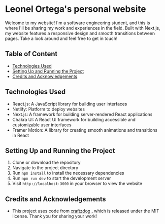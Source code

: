 # Leonel Ortega's personal website

Welcome to my website! I'm a software engineering student, and this is where I'll be sharing my work and experiences in the field. Built with Next.js, my website features a responsive design and smooth transitions between pages. Take a look around and feel free to get in touch!

## Table of Content

-   [Technologies Used](#technologies-used)
-   [Setting Up and Running the Project](#setting-up-and-running-the-project)
-   [Credits and Acknowledgements](#credits-and-acknowledgements)

## Technologies Used

-   React.js: A JavaScript library for building user interfaces
-   Netlify: Platform to deploy websites
-   Next.js: A framework for building server-rendered React applications
-   Chakra UI: A React UI framework for building accessible and customizable
    user interfaces
-   Framer Motion: A library for creating smooth animations and transitions in
    React

## Setting Up and Running the Project

1. Clone or download the repository
2. Navigate to the project directory
3. Run `npm install` to install the necessary dependencies
4. Run `npm run dev` to start the development server
5. Visit `http://localhost:3000` in your browser to view the website

## Credits and Acknowledgements

-   This project uses code from [craftzdog](https://github.com/craftzdog) ,
    which is released under the MIT license. Thank you for sharing your work!
